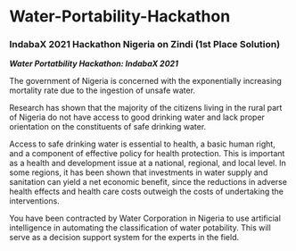 # Water-Portability-Hackathon
### IndabaX 2021 Hackathon Nigeria on Zindi (1st Place Solution)

***Water Portatbility Hackathon: IndabaX 2021***

The government of Nigeria is concerned with the exponentially increasing mortality rate due to the ingestion 
of unsafe water.

Research has shown that the majority of the citizens living in the rural part of Nigeria do not have access to 
good drinking water and lack proper orientation on the constituents of safe drinking water.

Access to safe drinking water is essential to health, a basic human right, and a component of effective policy for 
health protection. This is important as a health and development issue at a national, regional, and local level. 
In some regions, it has been shown that investments in water supply and sanitation can yield a net economic benefit, 
since the reductions in adverse health effects and health care costs outweigh the costs of undertaking the interventions.

You have been contracted by Water Corporation in Nigeria to use artificial intelligence in automating the classification 
of water potability. This will serve as a decision support system for the experts in the field.

